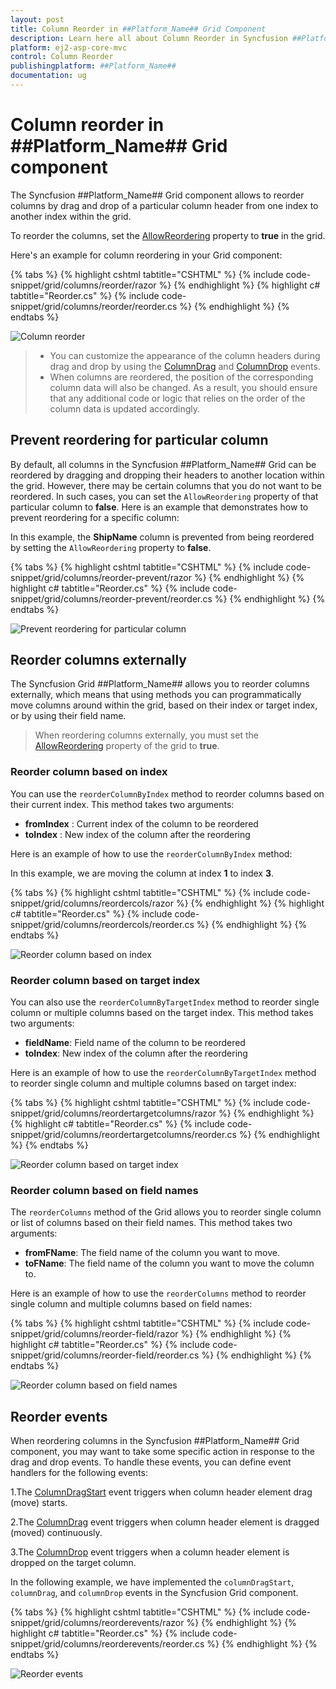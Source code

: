 ```yaml
---
layout: post
title: Column Reorder in ##Platform_Name## Grid Component
description: Learn here all about Column Reorder in Syncfusion ##Platform_Name## Grid component of Syncfusion Essential JS 2 and more.
platform: ej2-asp-core-mvc
control: Column Reorder
publishingplatform: ##Platform_Name##
documentation: ug
---
```


# Column reorder in ##Platform_Name## Grid component
 
The Syncfusion ##Platform_Name## Grid component allows to reorder columns by drag and drop of a particular column header from one index to another index within the grid.

To reorder the columns, set the [AllowReordering](https://help.syncfusion.com/cr/aspnetmvc-js2/Syncfusion.EJ2.Grids.Grid.html#Syncfusion_EJ2_Grids_Grid_AllowReordering) property to **true** in the grid.

Here's an example for column reordering in your Grid component:

{% tabs %}
{% highlight cshtml tabtitle="CSHTML" %}
{% include code-snippet/grid/columns/reorder/razor %}
{% endhighlight %}
{% highlight c# tabtitle="Reorder.cs" %}
{% include code-snippet/grid/columns/reorder/reorder.cs %}
{% endhighlight %}
{% endtabs %}

![Column reorder](../../images/column-reorder/column-reorder.gif)

>* You can customize the appearance of the column headers during drag and drop by using the [ColumnDrag](https://help.syncfusion.com/cr/aspnetmvc-js2/Syncfusion.EJ2.Grids.Grid.html#Syncfusion_EJ2_Grids_Grid_ColumnDrag) and [ColumnDrop](https://help.syncfusion.com/cr/aspnetmvc-js2/Syncfusion.EJ2.Grids.Grid.html#Syncfusion_EJ2_Grids_Grid_ColumnDrop) events.
>* When columns are reordered, the position of the corresponding column data will also be changed. As a result, you should ensure that any additional code or logic that relies on the order of the column data is updated accordingly.

## Prevent reordering for particular column

By default, all columns in the Syncfusion ##Platform_Name## Grid can be reordered by dragging and dropping their headers to another location within the grid. However, there may be certain columns that you do not want to be reordered. In such cases, you can set the `AllowReordering` property of that particular column to **false**. Here is an example that demonstrates how to prevent reordering for a specific column:

In this example, the **ShipName** column is prevented from being reordered by setting the `AllowReordering` property to **false**.

{% tabs %}
{% highlight cshtml tabtitle="CSHTML" %}
{% include code-snippet/grid/columns/reorder-prevent/razor %}
{% endhighlight %}
{% highlight c# tabtitle="Reorder.cs" %}
{% include code-snippet/grid/columns/reorder-prevent/reorder.cs %}
{% endhighlight %}
{% endtabs %}

![Prevent reordering for particular column](../../images/column-reorder/column-reorder-prevent.gif)

## Reorder columns externally

The Syncfusion Grid ##Platform_Name## allows you to reorder columns externally, which means that using methods you can programmatically move columns around within the grid, based on their index or target index, or by using their field name.

> When reordering columns externally, you must set the [AllowReordering](https://help.syncfusion.com/cr/aspnetcore-js2/Syncfusion.EJ2.Grids.Grid.html#Syncfusion_EJ2_Grids_Grid_AllowReordering) property of the grid to **true**.

### Reorder column based on index

You can use the `reorderColumnByIndex` method to reorder columns based on their current index. This method takes two arguments:

* **fromIndex** : Current index of the column to be reordered
* **toIndex** : New index of the column after the reordering

Here is an example of how to use the `reorderColumnByIndex` method:

In this example, we are moving the column at index **1** to index **3**.

{% tabs %}
{% highlight cshtml tabtitle="CSHTML" %}
{% include code-snippet/grid/columns/reordercols/razor %}
{% endhighlight %}
{% highlight c# tabtitle="Reorder.cs" %}
{% include code-snippet/grid/columns/reordercols/reorder.cs %}
{% endhighlight %}
{% endtabs %}

![Reorder column based on index](../../images/column-reorder/column-reorder-index.gif)

### Reorder column based on target index

You can also use the `reorderColumnByTargetIndex` method to reorder single column or multiple columns based on the target index. This method takes two arguments:

* **fieldName**: Field name of the column to be reordered
* **toIndex**: New index of the column after the reordering

Here is an example of how to use the `reorderColumnByTargetIndex` method to reorder single column and multiple columns based on target index:

{% tabs %}
{% highlight cshtml tabtitle="CSHTML" %}
{% include code-snippet/grid/columns/reordertargetcolumns/razor %}
{% endhighlight %}
{% highlight c# tabtitle="Reorder.cs" %}
{% include code-snippet/grid/columns/reordertargetcolumns/reorder.cs %}
{% endhighlight %}
{% endtabs %}

![Reorder column based on target index](../../images/column-reorder/column-reorder-target.gif)

### Reorder column based on field names

The `reorderColumns` method of the Grid allows you to reorder single column or list of columns based on their field names. This method takes two arguments: 

* **fromFName**: The field name of the column you want to move.
* **toFName**: The field name of the column you want to move the column to.

Here is an example of how to use the `reorderColumns` method to reorder single column and multiple columns based on field names:

{% tabs %}
{% highlight cshtml tabtitle="CSHTML" %}
{% include code-snippet/grid/columns/reorder-field/razor %}
{% endhighlight %}
{% highlight c# tabtitle="Reorder.cs" %}
{% include code-snippet/grid/columns/reorder-field/reorder.cs %}
{% endhighlight %}
{% endtabs %} 

![Reorder column based on field names](../../images/column-reorder/column-reorder-field.gif)

## Reorder events

When reordering columns in the Syncfusion ##Platform_Name## Grid component, you may want to take some specific action in response to the drag and drop events. To handle these events, you can define event handlers for the following events:

1.The [ColumnDragStart](https://help.syncfusion.com/cr/aspnetmvc-js2/Syncfusion.EJ2.Grids.Grid.html#Syncfusion_EJ2_Grids_Grid_ColumnDragStart) event triggers when column header element drag (move) starts.

2.The [ColumnDrag](https://help.syncfusion.com/cr/aspnetmvc-js2/Syncfusion.EJ2.Grids.Grid.html#Syncfusion_EJ2_Grids_Grid_ColumnDrag) event triggers when column header element is dragged (moved) continuously.

3.The [ColumnDrop](https://help.syncfusion.com/cr/aspnetmvc-js2/Syncfusion.EJ2.Grids.Grid.html#Syncfusion_EJ2_Grids_Grid_ColumnDrop) event triggers when a column header element is dropped on the target column.

In the following example, we have implemented the `columnDragStart`, `columnDrag`, and `columnDrop` events in the Syncfusion Grid component.

{% tabs %}
{% highlight cshtml tabtitle="CSHTML" %}
{% include code-snippet/grid/columns/reorderevents/razor %}
{% endhighlight %}
{% highlight c# tabtitle="Reorder.cs" %}
{% include code-snippet/grid/columns/reorderevents/reorder.cs %}
{% endhighlight %}
{% endtabs %}

![Reorder events](../../images/column-reorder/column-reorder-events.gif)
